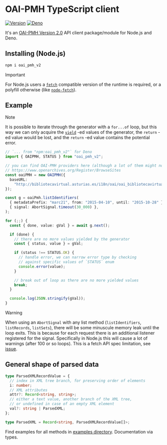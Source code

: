 # OAI-PMH TypeScript client

[![Version][npm-svg]][npm-url] [![Deno][deno-svg]][deno-url]

It's an
[OAI-PMH Version 2.0](https://www.openarchives.org/OAI/openarchivesprotocol.html)
API client package/module for Node.js and Deno.

## Installing (Node.js)

```sh
npm i oai_pmh_v2
```

> [!IMPORTANT]
> For Node.js users a
> [`fetch`](https://developer.mozilla.org/en-US/docs/Web/API/fetch#browser_compatibility)
> compatible version of the runtime is required, or a polyfill otherwise (like
> [`node-fetch`](https://github.com/node-fetch/node-fetch?tab=readme-ov-file#providing-global-access)).

## Example

> [!NOTE]
> It is possible to iterate through the generator with a `for...of`
> loop, but this way we can only acquire the
> [`yield`](https://developer.mozilla.org/en-US/docs/Web/JavaScript/Reference/Operators/yield)
> -ed values of the generator, the `return` -ed value would be lost, and the
> `return` -ed value contains the potential error.

```typescript
// `... from "npm:oai_pmh_v2"` for Deno
import { OAIPMH, STATUS } from "oai_pmh_v2";

// you can find OAI-PMH providers here (although a lot of them might not work):
// https://www.openarchives.org/Register/BrowseSites
const oaiPMH = new OAIPMH({
  baseURL:
    "http://bibliotecavirtual.asturias.es/i18n/oai/oai_bibliotecavirtual.asturias.es.cmd",
});

const g = oaiPmh.listIdentifiers(
  { metadataPrefix: "marc21", from: "2015-04-10", until: "2015-10-28" },
  { signal: AbortSignal.timeout(30_000) },
);

for (;;) {
  const { done, value: gVal } = await g.next();

  if (done) {
    // there are no more values yielded by the generator
    const { status, value } = gVal;

    if (status !== STATUS.OK) {
      // handle error, we can narrow error type by checking
      // against specific values of `STATUS` enum
      console.error(value);
    }

    // break out of loop as there are no more yielded values
    break;
  }

  console.log(JSON.stringify(gVal));
}
```

> [!WARNING]
> When using an `AbortSignal` with any list method
> (`listIdentifiers`, `listRecords`, `listSets`), there will be some minuscule
> memory leak until the loop exits. This is because for each request there is an
> additional listener registered for the signal. Specifically in Node.js this
> will cause a lot of warnings (after 100 or so loops). This is a fetch API spec
> limitation, see [issue](https://github.com/nodejs/undici/issues/939).

## General shape of parsed data

```typescript
type ParsedXMLRecordValue = {
  // index in XML tree branch, for preserving order of elements
  i: number;
  // XML attributes
  attr?: Record<string, string>;
  // either a text value, another branch of the XML tree,
  // or undefined in case of an empty XML element
  val?: string | ParsedXML;
};

type ParsedXML = Record<string, ParsedXMLRecordValue[]>;
```

Find examples for all methods in
[examples directory](https://github.com/flevi29/oai_pmh_v2/tree/main/examples).
Documentation via types.

[npm-svg]: https://img.shields.io/npm/v/oai_pmh_v2.svg?style=flat-square
[npm-url]: https://npmjs.org/package/oai_pmh_v2
[deno-svg]: https://img.shields.io/badge/deno-land-blueviolet?style=flat-square
[deno-url]: https://deno.land/x/oai_pmh_v2
